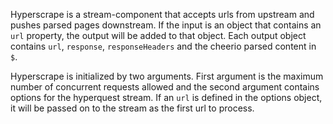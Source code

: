 Hyperscrape is a stream-component that accepts urls from upstream and pushes parsed pages downstream.   If the input is an object that contains an `url` property, the output will be added to that object.  Each output object contains `url`, `response`, `responseHeaders` and the cheerio parsed content in `$`.

Hyperscrape is initialized by two arguments.  First argument is the maximum number of concurrent requests allowed and the second argument contains options for the hyperquest stream.  If an `url` is defined in the options object, it will be passed on to the stream as the first url to process.